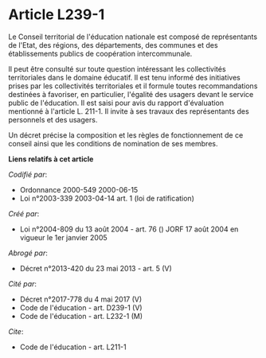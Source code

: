 # Article L239-1

Le Conseil territorial de l'éducation nationale est composé de représentants de l'Etat, des régions, des départements, des
communes et des établissements publics de coopération intercommunale.

Il peut être consulté sur toute question intéressant les collectivités territoriales dans le domaine éducatif. Il est tenu
informé des initiatives prises par les collectivités territoriales et il formule toutes recommandations destinées à
favoriser, en particulier, l'égalité des usagers devant le service public de l'éducation. Il est saisi pour avis du rapport
d'évaluation mentionné à l'article L. 211-1. Il invite à ses travaux des représentants des personnels et des usagers.

Un décret précise la composition et les règles de fonctionnement de ce conseil ainsi que les conditions de nomination de ses
membres.

**Liens relatifs à cet article**

_Codifié par_:

  - Ordonnance 2000-549 2000-06-15
  - Loi n°2003-339 2003-04-14 art. 1 (loi de ratification)

_Créé par_:

  - Loi n°2004-809 du 13 août 2004 - art. 76 () JORF 17 août 2004 en vigueur le 1er janvier 2005

_Abrogé par_:

  - Décret n°2013-420 du 23 mai 2013 - art. 5 (V)

_Cité par_:

  - Décret n°2017-778 du 4 mai 2017 (V)
  - Code de l'éducation - art. D239-1 (V)
  - Code de l'éducation - art. L232-1 (M)

_Cite_:

  - Code de l'éducation - art. L211-1
